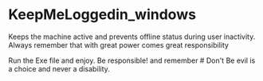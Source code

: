 # KeepMeLoggedin_windows
Keeps the machine active and prevents offline status during user inactivity. Always remember that with great power comes great responsibility

Run the Exe file and enjoy. Be responsible! and remember # Don't Be evil is a choice and never a disability.
